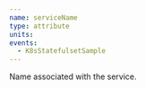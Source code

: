 ```yaml
---
name: serviceName
type: attribute
units:
events:
  - K8sStatefulsetSample
---
```


Name associated with the service.